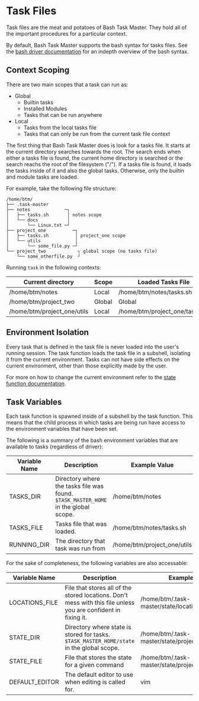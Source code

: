 # Task Files

Task files are the meat and potatoes of Bash Task Master.
They hold all of the important procedures for a particular context.

By default, Bash Task Master supports the bash syntax for tasks files.
See the [bash driver documentation](https://bash-task-master.readthedocs.io/en/master/drivers/#bash-driver) for an indepth overview of the bash syntax.

## Context Scoping

There are two main scopes that a task can run as:

  * Global
    * Builtin tasks
    * Installed Modules
    * Tasks that can be run anywhere
  * Local
    * Tasks from the local tasks file
    * Tasks that can only be run from the current task file context

The first thing that Bash Task Master does is look for a tasks file.
It starts at the current directory searches towards the root.
The search ends when either a tasks file is found, the current home directory is searched or the search reachs the root of the filesystem ("/").
If a tasks file is found, it loads the tasks inside of it and also the global tasks.
Otherwise, only the builtin and module tasks are loaded.

For example, take the following file structure:

```
/home/btm/
├── .task-master
├── notes             ─┐
│   ├── tasks.sh       │ notes scope
│   └── docs           │
│       └── Linux.txt ─┘
├── project_one          ─┐
│   ├── tasks.sh          │ project_one scope
│   └── utils             │
│       └── some_file.py ─┘
└── project_two            ┐ global scope (no tasks file)
    └── some_otherfile.py  ┘
```

Running `task` in the following contexts:

| Current directory           | Scope  | Loaded Tasks File              |
|-----------------------------|--------|--------------------------------|
| /home/btm/notes             | Local  | /home/btm/notes/tasks.sh       |
| /home/btm/project_two       | Global | Global                         |
| /home/btm/project_one/utils | Local  | /home/btm/project_one/tasks.sh |


## Environment Isolation

Every task that is defined in the task file is never loaded into the user's running session.
The task function loads the task file in a subshell, isolating it from the current environment.
Tasks can not have side effects on the current environment, other than those explicitly made by the user.

For more on how to change the current environment refer to the [state function documentation](https://bash-task-master.readthedocs.io/state/).

## Task Variables

Each task function is spawned inside of a subshell by the task function.
This means that the child process in which tasks are being run have access to the environment variables that have been set.

The following is a summary of the bash environment variables that are available to tasks (regardless of driver):

| Variable Name  | Description | Example Value |
|----------------|-------------|---------------|
| TASKS_DIR      | Directory where the tasks file was found. `$TASK_MASTER_HOME` in the global scope. | /home/btm/notes |
| TASKS_FILE     | Tasks file that was loaded. | /home/btm/notes/tasks.sh |
| RUNNING_DIR    | The directory that task was run from | /home/btm/project_one/utils |

For the sake of completeness, the following variables are also accessable:

| Variable Name  | Description | Example Value |
|----------------|-------------|---------------|
| LOCATIONS_FILE | File that stores all of the stored locations. Don't mess with this file unless you are confident in fixing it. | /home/btm/.task-master/state/locations.vars |
| STATE_DIR      | Directory where state is stored for tasks. `$TASK_MASTER_HOME/state` in the global scope. | /home/btm/.task-master/state/project_one/ |
| STATE_FILE     | File that stores the state for a given command | /home/btm/.task-master/state/project_one/build.vars |
| DEFAULT_EDITOR | The default editor to use when editing is called for. | vim |

